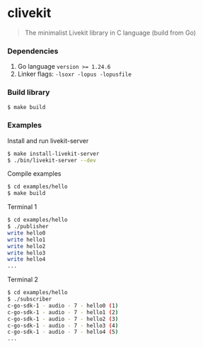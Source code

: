 # clivekit

> The minimalist Livekit library in C language (build from Go)

### Dependencies

1. Go language `version >= 1.24.6`
2. Linker flags: `-lsoxr -lopus -lopusfile`

### Build library

```bash
$ make build
```

### Examples

Install and run livekit-server
```bash
$ make install-livekit-server
$ ./bin/livekit-server --dev
```

Compile examples
```bash
$ cd examples/hello
$ make build
```

Terminal 1
```bash
$ cd examples/hello
$ ./publisher
write hello0
write hello1
write hello2
write hello3
write hello4
...
```

Terminal 2
```bash
$ cd examples/hello
$ ./subscriber
c-go-sdk-1 - audio - 7 - hello0 (1)
c-go-sdk-1 - audio - 7 - hello1 (2)
c-go-sdk-1 - audio - 7 - hello2 (3)
c-go-sdk-1 - audio - 7 - hello3 (4)
c-go-sdk-1 - audio - 7 - hello4 (5)
...
```
